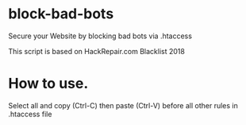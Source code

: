 # block-bad-bots
Secure your Website by blocking bad bots via .htaccess

This script is based on HackRepair.com Blacklist 2018

# How to use.
Select all and copy (Ctrl-C) then paste (Ctrl-V) before all other rules in .htaccess file
